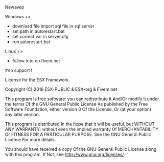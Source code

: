 Newavep

Windows +>
- download file import sql file in sql server
- set path in autorestart.bat
- set correct var in server.cfg
- run autorestart.bat

Linux +>
- follow tuto on fivem.net

#no support !






License
for the ESX Framework.

Copyright (C) 2019 ESX-PUBLIC & ESX-org & Fivem.net

This program Is free software: you can redistribute it And/Or modify it under the terms Of the GNU General Public License As published by the Free Software Foundation, either version 3 Of the License, Or (at your option) any later version.

This program Is distributed In the hope that it will be useful, but WITHOUT ANY WARRANTY; without even the implied warranty Of MERCHANTABILITY Or FITNESS FOR A PARTICULAR PURPOSE. See the GNU General Public License For more details.

You should have received a copy Of the GNU General Public License along with this program. If Not, see http://www.gnu.org/licenses/.
